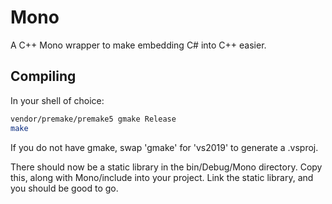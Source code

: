 # Mono
A C++ Mono wrapper to make embedding C# into C++ easier. 

## Compiling
In your shell of choice:
```bash
vendor/premake/premake5 gmake Release
make
```
If you do not have gmake, swap 'gmake' for 'vs2019' to generate a .vsproj.

There should now be a static library in the bin/Debug/Mono directory. Copy this, along with Mono/include into your project.
Link the static library, and you should be good to go.
